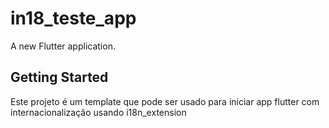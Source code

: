 # in18_teste_app

A new Flutter application.

## Getting Started
Este projeto é um template que pode ser usado para iniciar app flutter com internacionalização
usando i18n_extension 

